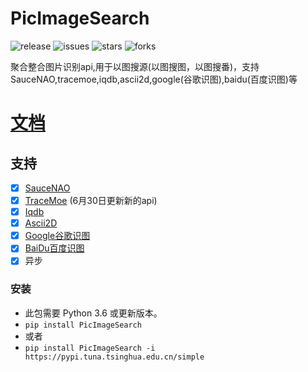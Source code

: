# PicImageSearch
![release](https://img.shields.io/github/v/release/kitUIN/PicImageSearch)
![issues](https://img.shields.io/github/issues/kitUIN/PicImageSearch)
![stars](https://img.shields.io/github/stars/kitUIN/PicImageSearch)
![forks](https://img.shields.io/github/forks/kitUIN/PicImageSearch)  

聚合整合图片识别api,用于以图搜源(以图搜图，以图搜番)，支持SauceNAO,tracemoe,iqdb,ascii2d,google(谷歌识图),baidu(百度识图)等
# [文档](https://kitUIN.github.io/wiki/picimagesearch/)

## 支持
- [x] [SauceNAO](https://saucenao.com/)
- [x] [TraceMoe](https://trace.moe/) (6月30日更新新的api)
- [x] [Iqdb](http://www.iqdb.org/)
- [x] [Ascii2D](https://ascii2d.net/)
- [x] [Google谷歌识图](https://www.google.com/imghp)
- [x] [BaiDu百度识图](https://graph.baidu.com/) 
- [x] 异步
### 安装
- 此包需要 Python 3.6 或更新版本。
- `pip install PicImageSearch`
- 或者
- `pip install PicImageSearch -i https://pypi.tuna.tsinghua.edu.cn/simple`

